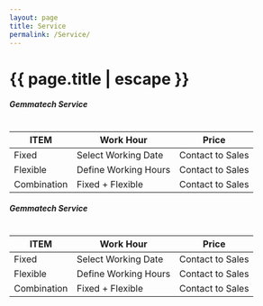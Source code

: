 ```yaml
---
layout: page
title: Service
permalink: /Service/
---
```


<h1 class="page-title">{{ page.title | escape }}</h1>

<div class="section">
    <h5>Gemmatech Service</h5> 
    <div class="row">
          <div class="col s12">
            <table class="highlight">              
            <table>
              <thead>
                <tr>
                    <th>ITEM</th>
                    <th>Work Hour</th>
                    <th>Price</th>
                </tr>
              </thead>
              <tbody>
                <tr>
                  <td>Fixed</td>
                  <td>Select Working Date</td>
                  <td>Contact to Sales</td>
                </tr>
                <tr>
                  <td>Flexible</td>
                  <td>Define Working Hours</td>
                  <td>Contact to Sales</td>
                </tr>
                <tr>
                  <td>Combination</td>
                  <td>Fixed + Flexible</td>
                  <td>Contact to Sales</td>
                </tr>
              </tbody>
                </table></table>
          </div>
    </div>
</div>
<div class="divider"></div>
<div class="section">
    <h5>Gemmatech Service</h5> 
    <div class="row">
          <div class="col s12">
            <table class="striped">              
            <table>
              <thead>
                <tr>
                    <th>ITEM</th>
                    <th>Work Hour</th>
                    <th>Price</th>
                </tr>
              </thead>
              <tbody>
                <tr>
                  <td>Fixed</td>
                  <td>Select Working Date</td>
                  <td>Contact to Sales</td>
                </tr>
                <tr>
                  <td>Flexible</td>
                  <td>Define Working Hours</td>
                  <td>Contact to Sales</td>
                </tr>
                <tr>
                  <td>Combination</td>
                  <td>Fixed + Flexible</td>
                  <td>Contact to Sales</td>
                </tr>
              </tbody>
                </table></table>
          </div>
    </div>
</div>
